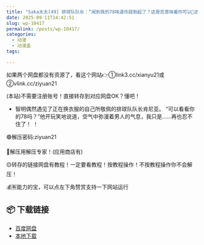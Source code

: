 ```yaml
---
title: "Saka太太[49] 排球队队长：“闻到我的78味道你就勃起了？这是否意味着你可以🐍进你的体内？”"
date: 2025-09-11T14:42:51
slug: wp-10417
permalink: /posts/wp-10417/
categories:
  - 动漫
  - 动漫盖
tags:

---
```


如果两个网盘都没有资源了，看这个网站👉①link3.cc/xianyu21或②vlink.cc/ziyuan21

(本站)不需要注册账号！直接转存到对应网盘OK？懂吧！

*   智明偶然遇见了正在换衣服的自己所敬佩的排球队队长肯尼亚。 “可以看看你的78吗？”他开玩笑地说道，空气中弥漫着男人的气息，我只是……再也忍不住了！ ！

🟢解压密码:ziyuan21

🔵解压用解压专家！(应用商店有)

🟡转存的链接网盘有教程！一定要看教程！按教程操作！不按教程操作你不会解压！

💰🈶能力的宝，可以点左下角赞赏支持一下网站运行

## 📦 下载链接
- [百度网盘](https://blziyuan21.com/pay-download/10417?key=b1832e02e1&down_id=0)
- [本地下载](https://blziyuan21.com/pay-download/10417?key=b1832e02e1&down_id=1)

